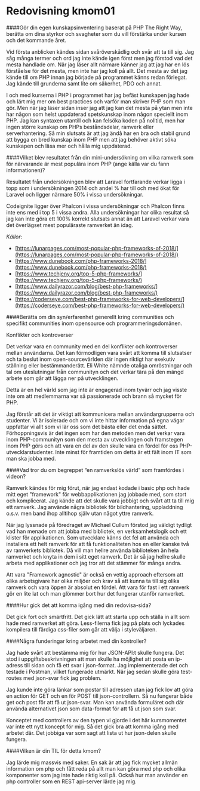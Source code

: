 ---
---
Redovisning kmom01
=========================

####Gör din egen kunskapsinventering baserat på PHP The Right Way, berätta om dina styrkor och svagheter som du vill förstärka under kursen och det kommande året.

Vid första anblicken kändes sidan svåröverskådlig och svår att ta till sig. Jag såg många termer och ord jag inte kände igen först men jag förstod vad det mesta handlade om. När jag läser allt närmare känner jag att jag har en lös förståelse för det mesta, men inte har jag koll på allt. Det mesta av det jag kände till om PHP innan jag började på programmet känns redan förlegat. Jag kände till grunderna samt lite om säkerhet, PDO och annat.

I och med kurserna i PHP i programmet har jag befäst kunskapen jag hade och lärt mig mer om best practices och varför man skriver PHP som man gör. Men när jag läser sidan inser jag att jag kan det mesta på ytan men inte har någon som helst uppdaterad spetskunskap inom någon speciellt inom PHP. Jag kan syntaxen utantill och kan felsöka koden på nolltid, men har ingen större kunskap om PHPs beståndsdelar, ramverk eller serverhantering. Så min slutsats är att jag ändå har en bra och stabil grund att bygga en bred kunskap inom PHP men att jag behöver aktivt söka kunskapen och läsa mer och hålla mig uppdaterad.

####Vilket blev resultatet från din mini-undersökning om vilka ramverk som för närvarande är mest populära inom PHP (ange källa var du fann informationen)?

Resultatet från undersökningen blev att Laravel fortfarande verkar ligga i topp som i undersökningen 2014 och andel % har till och med ökat för Laravel och ligger närmare 50% i vissa undersökningar.

Codeignite ligger över Phalcon i vissa undersökningar och Phalcon finns inte ens med i top 5 i vissa andra. Alla undersökningar har olika resultat så jag kan inte göra ett 100% korrekt slutsats annat än att Laravel verkar vara det överlägset mest populäraste ramverket än idag.

_Källor_:

* [https://lunarpages.com/most-popular-php-frameworks-of-2018/](https://lunarpages.com/most-popular-php-frameworks-of-2018/)
* [https://www.dunebook.com/php-frameworks-2018/](https://www.dunebook.com/php-frameworks-2018/)
* [https://www.techjeny.org/top-5-php-frameworks/](https://www.techjeny.org/top-5-php-frameworks/)
* [https://www.dailyrazor.com/blog/best-php-frameworks/](https://www.dailyrazor.com/blog/best-php-frameworks/)
* [https://coderseye.com/best-php-frameworks-for-web-developers/](https://coderseye.com/best-php-frameworks-for-web-developers/)

####Berätta om din syn/erfarenhet generellt kring communities och specifikt communities inom opensource och programmeringsdomänen.

Konflikter och kontroverser

Det verkar vara en community med en del konflikter och kontroverser mellan användarna. Det kan förmodligen vara svårt att komma till slutsatser och ta beslut inom open-sourcevärlden där ingen riktigt har exekutiv ställning eller bestämmanderätt. Eli White nämnde otaliga omröstningar och tal om uteslutningar från communityn och det verkar tära på den mängd arbete som går att lägga ner på utvecklingen.

Detta är en hel värld som jag inte är engagerad inom tyvärr och jag visste inte om att medlemmarna var så passionerade och brann så mycket för PHP.

Jag förstår att det är viktigt att kommunicera mellan användargrupperna och studenter. Vi är isolerade och om vi inte hittar information på egna vägar uppfattar vi allt som vi lär oss som det bästa eller det enda sättet. Förhoppningsvis är det ingen som har den metoden men det verkar vara inom PHP-communityn som den mesta av utvecklingen och framstegen inom PHP görs och att vara en del av den skulle vara en fördel för oss PHP-utvecklarstudenter. Inte minst för framtiden om detta är ett fält inom IT som man ska jobba med.

####Vad tror du om begreppet “en ramverkslös värld” som framfördes i videon?

Ramverk kändes för mig förut, när jag endast kodade i basic php och hade mitt eget "framework" för webbapplikationen jag jobbade med, som stort och komplicerat. Jag kände att det skulle vara jobbigt och svårt att ta till mig ett ramverk. Jag använde några bibliotek för bildhantering, uppladdning o.s.v. men band ihop alltihop själv utan något yttre ramverk.

När jag lyssnade på föredraget av Michael Cullum förstod jag väldigt tydligt vad han menade om att jobba med bibliotek, en verksamhetslogik och ett klister för applikationen. Som utvecklare känns det fel att använda och installera ett helt ramverk för att få funktionaliteten hos en eller kanske två av ramverkets bibliotek. Då vill man hellre använda biblioteken än hela ramverket och knyta in dem i sitt eget ramverk. Det är så jag hellre skulle arbeta med applikationer och jag tror att det stämmer för många andra.

Att vara "Framework agnostic" är också en vettig approach eftersom att olika arbetsgivare har olika miljöer och krav så att kunna ta till sig olika ramverk och vara öppen är absolut en fördel. Att vara för fast i ett ramverk gör en lite lat och man glömmer bort hur det fungerar utanför ramverket.

####Hur gick det att komma igång med din redovisa-sida?

Det gick fort och smärtfritt. Det gick lätt att starta upp och ställa in allt som hade med ramverket att göra. Less-filerna fick jag på plats och lyckades kompilera till färdiga css-filer som går att välja i styleväljaren. 

####Några funderingar kring arbetet med din kontroller?

Jag hade svårt att bestämma mig för hur JSON-API:t skulle fungera. Det stod i uppgiftsbeskrivningen att man skulle ha möjlighet att posta en ip-adress till sidan och få ett svar i json-format. Jag implementerade det och testade i Postman, vilket fungerade utmärkt. När jag sedan skulle göra test-routes med json-svar fick jag problem.

Jag kunde inte göra länkar som postar till adressen utan jag fick lov att göra en action för GET och en för POST till json-controllern. Så nu fungerar både get och post för att få ut json-svar. Man kan använda formuläret och där använda alternativet json som data-format för att få ut json som svar.

Konceptet med controllers av den typen vi gjorde i det här kursmomentet var inte ett nytt koncept för mig. Så det gick bra att komma igång med arbetet där. Det jobbiga var som sagt att lista ut hur json-delen skulle fungera.

####Vilken är din TIL för detta kmom?

Jag lärde mig massvis med saker. En sak är att jag fick mycket allmän information om php och fått reda på allt man kan göra med php och olika komponenter som jag inte hade riktig koll på. Också hur man använder en php controller som en REST api-server lärde jag mig.
